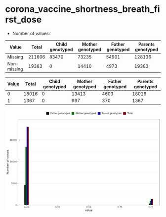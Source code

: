 # corona_vaccine_shortness_breath_first_dose
- Number of values:

| Value | Total | Child genotyped | Mother genotyped | Father genotyped | Parents genotyped |
| ----- | ----- | --------------- | ---------------- | ---------------- |---------------- |
| Missing | 211606 | 83470 | 73235 | 54901 | 128136 |
| Non-missing | 19383 | 0 | 14410 | 4973 | 19383 |

| Value | Total | Child genotyped | Mother genotyped | Father genotyped | Parents genotyped |
| ----- | ----- | --------------- | ---------------- | ---------------- |---------------- |
| 0 | 18016 | 0 | 13413 | 4603 | 18016 |
| 1 | 1367 | 0 | 997 | 370 | 1367 |



![](corona_vaccine_shortness_breath_first_dose_n.png)



